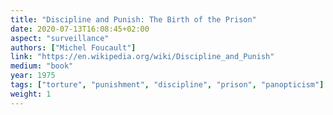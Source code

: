 ```yaml
---
title: "Discipline and Punish: The Birth of the Prison"
date: 2020-07-13T16:08:45+02:00
aspect: "surveillance"
authors: ["Michel Foucault"]
link: "https://en.wikipedia.org/wiki/Discipline_and_Punish"
medium: "book"
year: 1975
tags: ["torture", "punishment", "discipline", "prison", "panopticism"]
weight: 1
---
```


